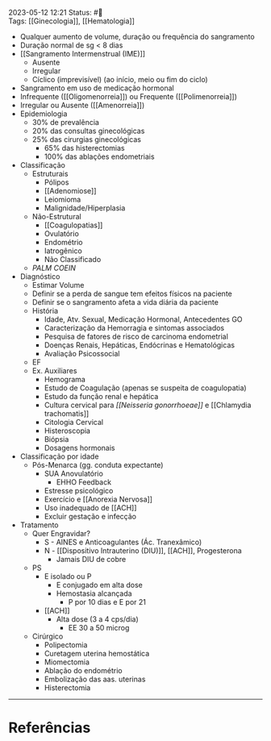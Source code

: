 2023-05-12 12:21
Status: #🌱  
Tags: [[Ginecologia]], [[Hematologia]]
<br/>
- Qualquer aumento de volume, duração ou frequência do sangramento
- Duração normal de sg < 8 dias
- [[Sangramento Intermenstrual (IME)]]
	- Ausente
	- Irregular
	- Cíclico (imprevisível) (ao início, meio ou fim do ciclo)
- Sangramento em uso de medicação hormonal
- Infrequente ([[Oligomenorreia]]) ou Frequente ([[Polimenorreia]])
- Irregular ou Ausente ([[Amenorreia]])
- Epidemiologia
	- 30% de prevalência
	- 20% das consultas ginecológicas
	- 25% das cirurgias ginecológicas
		- 65% das histerectomias
		- 100% das ablações endometriais
- Classificação
	- Estruturais
		- Pólipos
		- [[Adenomiose]]
		- Leiomioma
		- Malignidade/Hiperplasia
	- Não-Estrutural
		- [[Coagulopatias]]
		- Ovulatório
		- Endométrio
		- Iatrogênico
		- Não Classificado
	- _PALM COEIN_
- Diagnóstico
	- Estimar Volume
	- Definir se a perda de sangue tem efeitos físicos na paciente
	- Definir se o sangramento afeta a vida diária da paciente
	- História
		- Idade, Atv. Sexual, Medicação Hormonal, Antecedentes GO
		- Caracterização da Hemorragia e sintomas associados
		- Pesquisa de fatores de risco de carcinoma endometrial
		- Doenças Renais, Hepáticas, Endócrinas e Hematológicas
		- Avaliação Psicossocial
	- EF
	- Ex. Auxiliares
		- Hemograma
		- Estudo de Coagulação (apenas se suspeita de coagulopatia)
		- Estudo da função renal e hepática
		- Cultura cervical para _[[Neisseria gonorrhoeae]]_ e [[Chlamydia trachomatis]]
		- Citologia Cervical
		- Histeroscopia
		- Biópsia
		- Dosagens hormonais
- Classificação por idade
	- Pós-Menarca (gg. conduta expectante)
		- SUA Anovulatório
			- EHHO Feedback
		- Estresse psicológico
		- Exercício e [[Anorexia Nervosa]]
		- Uso inadequado de [[ACH]]
		- Excluir gestação e infecção
- Tratamento
	- Quer Engravidar?
		- S - AINES e Anticoagulantes (Ác. Tranexâmico)
		- N - [[Dispositivo Intrauterino (DIU)]], [[ACH]], Progesterona
			- Jamais DIU de cobre
	- PS
		- E isolado ou P
			- E conjugado em alta dose
			- Hemostasia alcançada
				- P por 10 dias e E por 21
		- [[ACH]]
			- Alta dose (3 a 4 cps/dia)
				- EE 30 a 50 microg
	- Cirúrgico
		- Polipectomia
		- Curetagem uterina hemostática
		- Miomectomia
		- Ablação do endométrio
		- Embolização das aas. uterinas
		- Histerectomia

____
# Referências

